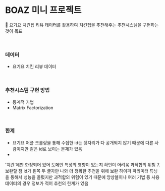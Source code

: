 # BOAZ 미니 프로젝트
🚩 요기요 치킨집 리뷰 데이터를 활용하여 치킨집을 추천해주는 추천시스템을 구현하는 것이 목표

<br/> 


### 데이터
- 요기요 치킨 리뷰 데이터

<br/> 

### 추천시스템 구현 방법
- 통계적 기법
- Matrix Factorization

<br/> 

### 한계
- 요기요 어플 크롤링을 통해 수집한 id는 뒷자리가 다 공개되지 않기 때문에 다른 사람이지만 같은 id로 보이는 문제가 있음
- 
'치킨'에만 한정되어 있어 도메인 특성의 영향이 있는지 확인이 어려움
과적합의 위험
7. 보완할 점
id가 왼쪽 두 글자만 나와 더 정확한 추천을 위해 보완
하이퍼 파리미터 튜닝을 통해서 성능을 올렸지만 과적합의 위험이 있기 때문에 앙상블이나 여러 기법 등 사용
데이터의 경우 정보가 적어 추천의 한계가 있음
